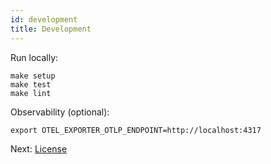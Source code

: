 ```yaml
---
id: development
title: Development
---
```


Run locally:

```
make setup
make test
make lint
```

Observability (optional):

```
export OTEL_EXPORTER_OTLP_ENDPOINT=http://localhost:4317
```

Next: [License](license.md)

